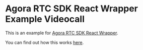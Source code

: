 # Agora RTC SDK React Wrapper Example Videocall

This is an example for [Agora RTC SDK React Wrapper](https://github.com/AgoraIO-Community/agora-rtc-react).

You can find out how this works [here](https://github.com/AgoraIO-Community/agora-rtc-react/wiki/Example).